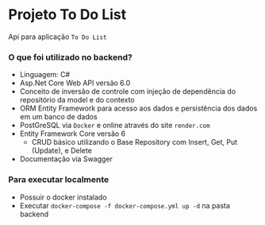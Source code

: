 # Projeto To Do List

Api para aplicação `To Do List`

### O que foi utilizado no backend?
 - Linguagem: C#
 - Asp.Net Core Web API versão 6.0
 - Conceito de inversão de controle com injeção de dependência do repositório da model e do contexto
 - ORM Entity Framework para acesso aos dados e persistência dos dados em um banco de dados
 - PostGreSQL via `Docker` e online através do site `render.com`
 - Entity Framework Core versão 6
    - CRUD básico utilizando o Base Repository com Insert, Get, Put (Update), e Delete
 - Documentação via Swagger

### Para executar localmente

- Possuir o docker instalado
- Executar `docker-compose -f docker-compose.yml up -d` na pasta backend
